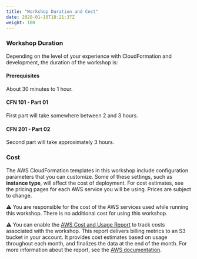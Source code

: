 ```yaml
---
title: "Workshop Duration and Cost"
date: 2020-01-10T18:21:37Z
weight: 100
---
```


### Workshop Duration

Depending on the level of your experience with CloudFormation and development, the duration of the workshop is:

#### Prerequisites

About 30 minutes to 1 hour.

#### CFN 101 - Part 01

First part will take somewhere between 2 and 3 hours.

#### CFN 201 - Part 02

Second part will take approximately 3 hours.

### Cost

The AWS CloudFormation templates in this workshop include configuration parameters that you can customize. Some of these settings, such as **instance type**, will affect the cost of deployment. For cost estimates, see the pricing pages for each AWS service you will be using. Prices are subject to change.

:warning:
You are responsible for the cost of the AWS services used while running this workshop. There is no additional cost for using this workshop.


:warning:
You can enable the [AWS Cost and Usage Report](https://docs.aws.amazon.com/awsaccountbilling/latest/aboutv2/billing-reports-gettingstarted-turnonreports.html) to track costs associated with the workshop. This report delivers billing metrics to an S3 bucket in your account. It provides cost estimates based on usage throughout each month, and finalizes the data at the end of the month. For more information about the report, see the [AWS documentation](https://docs.aws.amazon.com/awsaccountbilling/latest/aboutv2/billing-reports-costusage.html).
